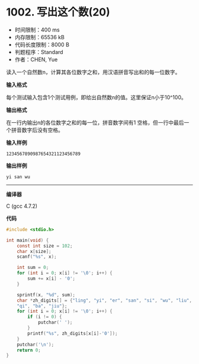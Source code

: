 # 1002. 写出这个数(20)

- 时间限制：400 ms
- 内存限制：65536 kB
- 代码长度限制：8000 B
- 判题程序：Standard
- 作者：CHEN, Yue

读入一个自然数n，计算其各位数字之和，用汉语拼音写出和的每一位数字。

**输入格式**

每个测试输入包含1个测试用例，即给出自然数n的值。这里保证n小于10^100。

**输出格式**

在一行内输出n的各位数字之和的每一位，拼音数字间有1 空格，但一行中最后一个拼音数字后没有空格。

**输入样例**

```
1234567890987654321123456789
```

**输出样例**

```
yi san wu
```

----------

**编译器**

C (gcc 4.7.2)

**代码**

```c
#include <stdio.h>

int main(void) {
	const int size = 102;
	char x[size];
	scanf("%s", x);

	int sum = 0;
	for (int i = 0; x[i] != '\0'; i++) {
		sum += x[i] - '0';
	}

	sprintf(x, "%d", sum);
	char *zh_digits[] = {"ling", "yi", "er", "san", "si", "wu", "liu",
	"qi", "ba", "jiu"};
	for (int i = 0; x[i] != '\0'; i++) {
		if (i != 0) {
			putchar(' ');
		}
		printf("%s", zh_digits[x[i]-'0']);
	}
	putchar('\n');
	return 0;
}
```
